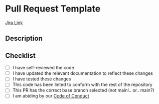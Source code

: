 # Pull Request Template
<!-- Note: Prefix PR title with Jira ticket # if available -->

<!-- If this PR includes breaking changes, uncomment below -->
<!-- ## This PR Includes Breaking Changes -->

[Jira Link](https://media.giphy.com/media/3o6Zt481isNVuQI1l6/giphy.gif)

## Description
<!-- Include a summary of the changes made, as well as the context and why these changes/decisions were made (not just what, but why). -->

## Checklist
- [ ] I have self-reviewed the code
- [ ] I have updated the relevant documentation to reflect these changes
- [ ] I have tested these changes 
- [ ] This code has been linted to conform with the rest of the repository <!-- Check for LF/CLRF differences in line ending settings!!! -->
- [ ] This PR has the correct base branch selected (not main!.. or.. main?)
- [ ] I am abiding by our [Code of Conduct](https://github.com/bcgov/citz-imb-common-components/blob/main/Code_of_Conduct.md)